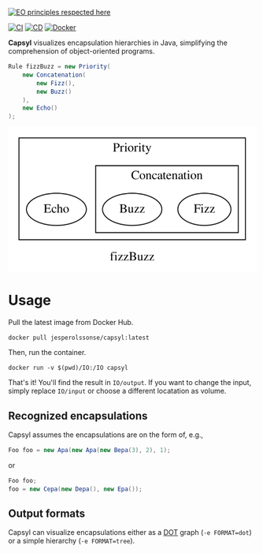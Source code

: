 [![EO principles respected here](https://www.elegantobjects.org/badge.svg)](https://www.elegantobjects.org)

[![CI](https://github.com/jesperolsson-se/capsyl/actions/workflows/pull_request.yml/badge.svg)](https://github.com/jesperolsson-se/capsyl/actions/workflows/pull_request.yml)
[![CD](https://github.com/jesperolsson-se/capsyl/actions/workflows/main.yml/badge.svg)](https://github.com/jesperolsson-se/capsyl/actions/workflows/main.yml)
[![Docker](https://img.shields.io/docker/v/jesperolssonse/capsyl/latest)](https://hub.docker.com/repository/docker/jesperolssonse/capsyl)

**Capsyl** visualizes encapsulation hierarchies in Java, simplifying the
comprehension of object-oriented programs.

```Java
Rule fizzBuzz = new Priority(
    new Concatenation(
        new Fizz(),
        new Buzz()
    ),
    new Echo()
);
```

<img src="https://github.com/jesperolsson-se/FizzBuzz-OCP-Challenge/blob/main/src/main/java/org/example/rearrange/positive/fizzBuzz.svg"/>

# Usage

Pull the latest image from Docker Hub.

```
docker pull jesperolssonse/capsyl:latest
```

Then, run the container.

```
docker run -v $(pwd)/IO:/IO capsyl
```

That's it! You'll find the result in `IO/output`. If you want to change the
input, simply replace `IO/input` or choose a different locatation as volume.

## Recognized encapsulations

Capsyl assumes the encapsulations are on the form of, e.g.,

```Java
Foo foo = new Apa(new Apa(new Bepa(3), 2), 1);
```

or 

```Java
Foo foo;
foo = new Cepa(new Depa(), new Epa());
```

## Output formats

Capsyl can visualize encapsulations either as a
[DOT](https://en.wikipedia.org/wiki/DOT_%28graph_description_language%29)
graph (`-e FORMAT=dot`) or a simple hierarchy (`-e FORMAT=tree`).

